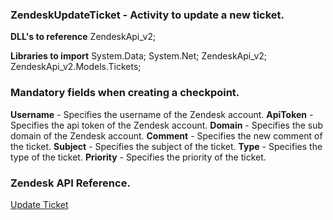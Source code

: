 ﻿
### ZendeskUpdateTicket - Activity to update a new ticket.

**DLL's to reference**
ZendeskApi_v2;

**Libraries to import**
System.Data;
System.Net;
ZendeskApi_v2;
ZendeskApi_v2.Models.Tickets;

### Mandatory fields when creating a checkpoint.
**Username** - Specifies the username of the Zendesk account.
**ApiToken** - Specifies the api token of the Zendesk account.
**Domain** - Specifies the sub domain of the Zendesk account.
**Comment** - Specifies the new comment of the ticket.
**Subject** - Specifies the subject of the ticket.
**Type** - Specifies the type of the ticket.
**Priority** - Specifies the priority of the ticket.

### Zendesk API Reference.

[Update Ticket](https://developer.zendesk.com/rest_api/docs/support/tickets#update-ticket)